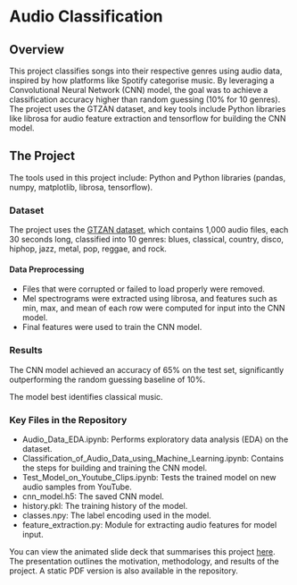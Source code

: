 # Audio Classification
## Overview

This project classifies songs into their respective genres using audio data, inspired by how platforms like Spotify categorise music. By leveraging a Convolutional Neural Network (CNN) model, the goal was to achieve a classification accuracy higher than random guessing (10% for 10 genres). The project uses the GTZAN dataset, and key tools include Python libraries like librosa for audio feature extraction and tensorflow for building the CNN model.


## The Project

The tools used in this project include: Python and Python libraries (pandas, numpy, matplotlib, librosa, tensorflow).

### Dataset
The project uses the [GTZAN dataset](https://www.kaggle.com/datasets/andradaolteanu/gtzan-dataset-music-genre-classification), which contains 1,000 audio files, each 30 seconds long, classified into 10 genres: blues, classical, country, disco, hiphop, jazz, metal, pop, reggae, and rock.

#### Data Preprocessing
* Files that were corrupted or failed to load properly were removed.
* Mel spectrograms were extracted using librosa, and features such as min, max, and mean of each row were computed for input into the CNN model.
* Final features were used to train the CNN model.

### Results
The CNN model achieved an accuracy of 65% on the test set, significantly outperforming the random guessing baseline of 10%.

The model best identifies classical music.

### Key Files in the Repository
* Audio_Data_EDA.ipynb: Performs exploratory data analysis (EDA) on the dataset.
* Classification_of_Audio_Data_using_Machine_Learning.ipynb: Contains the steps for building and training the CNN model.
* Test_Model_on_Youtube_Clips.ipynb: Tests the trained model on new audio samples from YouTube.
* cnn_model.h5: The saved CNN model.
* history.pkl: The training history of the model.
* classes.npy: The label encoding used in the model.
* feature_extraction.py: Module for extracting audio features for model input.

You can view the animated slide deck that summarises this project [here](https://www.canva.com/design/DAGJ_ayphRI/afFF12HA3axhxRTSc2otRA/view?utm_content=DAGJ_ayphRI&utm_campaign=designshare&utm_medium=link&utm_source=editor). The presentation outlines the motivation, methodology, and results of the project. A static PDF version is also available in the repository.
